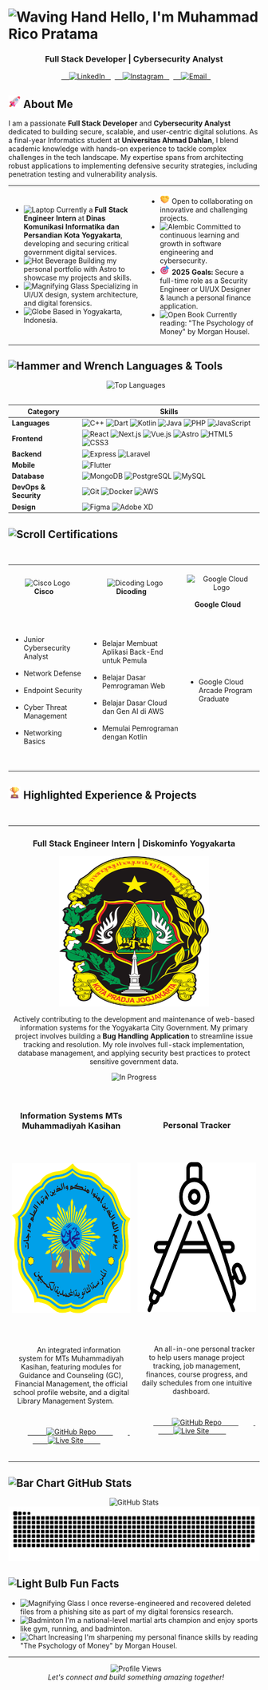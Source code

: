 # <img src="https://raw.githubusercontent.com/Tarikul-Islam-Anik/Animated-Fluent-Emojis/master/Emojis/Hand%20gestures/Waving%20Hand.png" alt="Waving Hand" width="35" height="35" /> Hello, I'm Muhammad Rico Pratama

<div align="center">
  <h3>Full Stack Developer | Cybersecurity Analyst</h3>
</div>

<div align="center">
  <a href="https://www.linkedin.com/in/mricopratama" target="_blank">
    <img src="https://img.shields.io/badge/LinkedIn-0A66C2?style=for-the-badge&logo=linkedin&logoColor=white" alt="LinkedIn" />
  </a>
  <a href="https://www.instagram.com/m.rico_pratma" target="_blank">
    <img src="https://img.shields.io/badge/Instagram-E4405F?style=for-the-badge&logo=instagram&logoColor=white" alt="Instagram" />
  </a>
  <a href="mailto:mricopratama13@gmail.com">
    <img src="https://img.shields.io/badge/Email-EA4335?style=for-the-badge&logo=gmail&logoColor=white" alt="Email" />
  </a>
</div>

## <img src="https://raw.githubusercontent.com/mricopratama/mricopratama/main/Assets/emojis/Rocket.png" alt="Rocket" width="25" height="25" /> About Me

I am a passionate **Full Stack Developer** and **Cybersecurity Analyst** dedicated to building secure, scalable, and user-centric digital solutions. As a final-year Informatics student at **Universitas Ahmad Dahlan**, I blend academic knowledge with hands-on experience to tackle complex challenges in the tech landscape. My expertise spans from architecting robust applications to implementing defensive security strategies, including penetration testing and vulnerability analysis.

<table>
<tr>
<td>

- <img src="https://raw.githubusercontent.com/Tarikul-Islam-Anik/Animated-Fluent-Emojis/master/Emojis/Objects/Laptop.png" alt="Laptop" width="20" height="20" /> Currently a **Full Stack Engineer Intern** at **Dinas Komunikasi Informatika dan Persandian Kota Yogyakarta**, developing and securing critical government digital services.
- <img src="https://raw.githubusercontent.com/Tarikul-Islam-Anik/Animated-Fluent-Emojis/master/Emojis/Food/Hot%20Beverage.png" alt="Hot Beverage" width="20" height="20" /> Building my personal portfolio with Astro to showcase my projects and skills.
- <img src="https://raw.githubusercontent.com/Tarikul-Islam-Anik/Animated-Fluent-Emojis/master/Emojis/Objects/Magnifying%20Glass%20Tilted%20Left.png" alt="Magnifying Glass" width="20" height="20" /> Specializing in UI/UX design, system architecture, and digital forensics.
- <img src="https://raw.githubusercontent.com/Tarikul-Islam-Anik/Animated-Fluent-Emojis/master/Emojis/Travel%20and%20places/Globe%20with%20Meridians.png" alt="Globe" width="20" height="20" /> Based in Yogyakarta, Indonesia.
</td>
<td>

- <img src="https://raw.githubusercontent.com/mricopratama/mricopratama/main/Assets/emojis/Handshake.png" alt="Handshake" width="20" height="20" /> Open to collaborating on innovative and challenging projects.
- <img src="https://raw.githubusercontent.com/Tarikul-Islam-Anik/Animated-Fluent-Emojis/master/Emojis/Objects/Alembic.png" alt="Alembic" width="20" height="20" /> Committed to continuous learning and growth in software engineering and cybersecurity.
- <img src="https://raw.githubusercontent.com/mricopratama/mricopratama/main/Assets/emojis/Bullseye.png" alt="Bullseye" width="20" height="20" /> **2025 Goals:** Secure a full-time role as a Security Engineer or UI/UX Designer & launch a personal finance application.
- <img src="https://raw.githubusercontent.com/Tarikul-Islam-Anik/Animated-Fluent-Emojis/master/Emojis/Objects/Open%20Book.png" alt="Open Book" width="20" height="20" /> Currently reading: "The Psychology of Money" by Morgan Housel.
</td>
</tr>
</table>

## <img src="https://raw.githubusercontent.com/Tarikul-Islam-Anik/Animated-Fluent-Emojis/master/Emojis/Objects/Hammer%20and%20Wrench.png" alt="Hammer and Wrench" width="25" height="25" /> Languages & Tools

<div align="center">
  <img src="https://github-readme-stats.vercel.app/api/top-langs/?username=mricopratama&layout=compact&theme=tokyonight&hide_border=true&langs_count=10" alt="Top Languages"/>
</div>
<br>
<div align="center">

| **Category** | **Skills** |
|---|---|
| **Languages** | ![C++](https://img.shields.io/badge/C++-00599C?style=for-the-badge&logo=cplusplus&logoColor=white) ![Dart](https://img.shields.io/badge/Dart-0175C2?style=for-the-badge&logo=dart&logoColor=white) ![Kotlin](https://img.shields.io/badge/Kotlin-7F52FF?style=for-the-badge&logo=kotlin&logoColor=white) ![Java](https://img.shields.io/badge/Java-ED8B00?style=for-the-badge&logo=openjdk&logoColor=white) ![PHP](https://img.shields.io/badge/PHP-777BB4?style=for-the-badge&logo=php&logoColor=white) ![JavaScript](https://img.shields.io/badge/JavaScript-F7DF1E?style=for-the-badge&logo=javascript&logoColor=black) |
| **Frontend** | ![React](https://img.shields.io/badge/React-61DAFB?style=for-the-badge&logo=react&logoColor=black) ![Next.js](https://img.shields.io/badge/Next.js-000000?style=for-the-badge&logo=nextdotjs&logoColor=white) ![Vue.js](https://img.shields.io/badge/Vue.js-4FC08D?style=for-the-badge&logo=vuedotjs&logoColor=white) ![Astro](https://img.shields.io/badge/Astro-FF5D01?style=for-the-badge&logo=astro&logoColor=white) ![HTML5](https://img.shields.io/badge/HTML5-E34F26?style=for-the-badge&logo=html5&logoColor=white) ![CSS3](https://img.shields.io/badge/CSS3-1572B6?style=for-the-badge&logo=css3&logoColor=white) |
| **Backend** | ![Express](https://img.shields.io/badge/Express-000000?style=for-the-badge&logo=express&logoColor=white) ![Laravel](https://img.shields.io/badge/Laravel-FF2D20?style=for-the-badge&logo=laravel&logoColor=white) |
| **Mobile** | ![Flutter](https://img.shields.io/badge/Flutter-02569B?style=for-the-badge&logo=flutter&logoColor=white) |
| **Database** | ![MongoDB](https://img.shields.io/badge/MongoDB-47A248?style=for-the-badge&logo=mongodb&logoColor=white) ![PostgreSQL](https://img.shields.io/badge/PostgreSQL-4169E1?style=for-the-badge&logo=postgresql&logoColor=white) ![MySQL](https://img.shields.io/badge/MySQL-4479A1?style=for-the-badge&logo=mysql&logoColor=white) |
| **DevOps & Security** | ![Git](https://img.shields.io/badge/Git-F05032?style=for-the-badge&logo=git&logoColor=white) ![Docker](https://img.shields.io/badge/Docker-2496ED?style=for-the-badge&logo=docker&logoColor=white) ![AWS](https://img.shields.io/badge/AWS-232F3E?style=for-the-badge&logo=amazonaws&logoColor=white) |
| **Design** | ![Figma](https://img.shields.io/badge/Figma-F24E1E?style=for-the-badge&logo=figma&logoColor=white) ![Adobe XD](https://img.shields.io/badge/Adobe%20XD-470137?style=for-the-badge&logo=Adobe%20XD&logoColor=#FF61F6) |

</div>

## <img src="https://raw.githubusercontent.com/Tarikul-Islam-Anik/Animated-Fluent-Emojis/master/Emojis/Objects/Scroll.png" alt="Scroll" width="25" height="25" /> Certifications

<div align="center">
<table>
  <tr>
    <td align="center">
      <img src="https://cdn.brandfetch.io/ida_xaMYlM/theme/dark/logo.svg?c=1bxid64Mup7aczewSAYMX&t=1742365554659" width="80" alt="Cisco Logo"/>
      <br><strong>Cisco</strong>
    </td>
    <td align="center">
      <img src="https://cdn.brandfetch.io/ideJF7JZFa/w/48/h/48/theme/dark/logo.png?c=1bxid64Mup7aczewSAYMX&t=1748306336218" width="80" alt="Dicoding Logo"/>
      <br><strong>Dicoding</strong>
    </td>
     <td align="center">
      <img src="https://upload.wikimedia.org/wikipedia/commons/5/51/Google_Cloud_logo.svg" width="80" alt="Google Cloud Logo"/>
      <br><strong>Google Cloud</strong>
    </td>
  </tr>
  <tr>
    <td>
      <ul>
        <li>Junior Cybersecurity Analyst</li>
        <li>Network Defense</li>
        <li>Endpoint Security</li>
        <li>Cyber Threat Management</li>
        <li>Networking Basics</li>
      </ul>
    </td>
    <td>
      <ul>
        <li>Belajar Membuat Aplikasi Back-End untuk Pemula</li>
        <li>Belajar Dasar Pemrograman Web</li>
        <li>Belajar Dasar Cloud dan Gen AI di AWS</li>
        <li>Memulai Pemrograman dengan Kotlin</li>
      </ul>
    </td>
    <td>
      <ul>
        <li>Google Cloud Arcade Program Graduate</li>
      </ul>
    </td>
  </tr>
</table>
</div>

## <img src="https://raw.githubusercontent.com/mricopratama/mricopratama/main/Assets/emojis/Trophy.png" alt="Trophy" width="25" height="25" /> Highlighted Experience & Projects

<div align="center">
<table>
  <tr>
    <td colspan="2">
      <h3 align="center">Full Stack Engineer Intern | Diskominfo Yogyakarta</h3>
      <p align="center">
        <img src="https://raw.githubusercontent.com/mricopratama/mricopratama/main/Assets/logo_kota_yogyakarta.png" width="300" height="300" alt="Logo Kota Yogyakarta"/>
      </p>
      <p align="center">
        Actively contributing to the development and maintenance of web-based information systems for the Yogyakarta City Government. My primary project involves building a <strong>Bug Handling Application</strong> to streamline issue tracking and resolution. My role involves full-stack implementation, database management, and applying security best practices to protect sensitive government data.
      </p>
      <p align="center">
        <img src="https://img.shields.io/badge/Status-In%20Progress-blue?style=for-the-badge" alt="In Progress"/>
      </p>
    </td>
  </tr>
  <tr>
    <td width="50%">
      <h3 align="center">Information Systems MTs Muhammadiyah Kasihan</h3>
      <p align="center">
          <img src="https://raw.githubusercontent.com/mricopratama/mricopratama/main/Assets/logo-sekolah.png" width="300" height="300" alt="Information Systems MTs Muhammadiyah Kasihan"/>
      </p>
      <p align="center">
        An integrated information system for MTs Muhammadiyah Kasihan, featuring modules for Guidance and Counseling (GC), Financial Management, the official school profile website, and a digital Library Management System.
      </p>
      <p align="center">
        <a href="https://github.com/Rendy-Zulianda/Sistem-Informasi-BK" target="_blank">
          <img src="https://img.shields.io/badge/Code-0A0A0A?style=for-the-badge&logo=github&logoColor=white" alt="GitHub Repo"/>
        </a>
        <a href="#">
          <img src="https://img.shields.io/badge/Live-00C7B7?style=for-the-badge&logo=netlify&logoColor=white" alt="Live Site"/>
        </a>
      </p>
    </td>
    <td width="50%">
      <h3 align="center">Personal Tracker</h3>
      <p align="center">
          <img src="https://raw.githubusercontent.com/mricopratama/mricopratama/main/Assets/drawing-compass.png" width="300" height="300" alt="Personal Tracker"/>
      </p>
      <p align="center">
        An all-in-one personal tracker to help users manage project tracking, job management, finances, course progress, and daily schedules from one intuitive dashboard.
      </p>
      <p align="center">
        <a href="#">
          <img src="https://img.shields.io/badge/Code-0A0A0A?style=for-the-badge&logo=github&logoColor=white" alt="GitHub Repo"/>
        </a>
        <a href="#">
          <img src="https://img.shields.io/badge/Live-00C7B7?style=for-the-badge&logo=netlify&logoColor=white" alt="Live Site"/>
        </a>
      </p>
    </td>
  </tr>
</table>
</div>

## <img src="https://raw.githubusercontent.com/Tarikul-Islam-Anik/Animated-Fluent-Emojis/master/Emojis/Objects/Bar%20Chart.png" alt="Bar Chart" width="25" height="25" /> GitHub Stats

<div align="center">
  <img src="https://github-readme-stats.vercel.app/api?username=mricopratama&show_icons=true&theme=tokyonight&hide_border=true&count_private=true" height="170" alt="GitHub Stats"/>
  <img src="https://raw.githubusercontent.com/platane/snk/output/github-contribution-grid-snake.svg?u=mricopratama&theme=dark" alt="GitHub Contribution Snake"/>
</div>

## <img src="https://raw.githubusercontent.com/Tarikul-Islam-Anik/Animated-Fluent-Emojis/master/Emojis/Objects/Light%20Bulb.png" alt="Light Bulb" width="25" height="25" /> Fun Facts

- <img src="https://raw.githubusercontent.com/Tarikul-Islam-Anik/Animated-Fluent-Emojis/master/Emojis/Objects/Magnifying%20Glass%20Tilted%20Right.png" alt="Magnifying Glass" width="20" height="20" /> I once reverse-engineered and recovered deleted files from a phishing site as part of my digital forensics research.
- <img src="https://raw.githubusercontent.com/Tarikul-Islam-Anik/Animated-Fluent-Emojis/master/Emojis/Activities/Badminton.png" alt="Badminton" width="20" height="20" /> I'm a national-level martial arts champion and enjoy sports like gym, running, and badminton.
- <img src="https://raw.githubusercontent.com/Tarikul-Islam-Anik/Animated-Fluent-Emojis/master/Emojis/Objects/Chart%20Increasing.png" alt="Chart Increasing" width="20" height="20" /> I'm sharpening my personal finance skills by reading "The Psychology of Money" by Morgan Housel.

---

<div align="center">
  <img src="https://komarev.com/ghpvc/?username=mricopratama&color=6366F1&style=for-the-badge&label=PROFILE+VIEWS" alt="Profile Views" />
</div>

<div align="center">
  <i>Let's connect and build something amazing together!</i>
</div>

